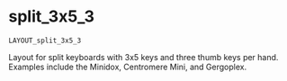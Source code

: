 # split_3x5_3

    LAYOUT_split_3x5_3

Layout for split keyboards with 3x5 keys and three thumb keys per hand. Examples include the Minidox, Centromere Mini, and Gergoplex.
